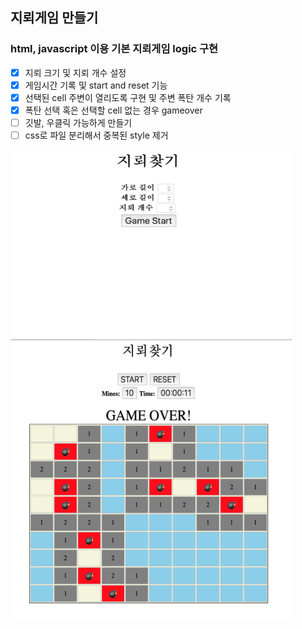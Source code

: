 ## 지뢰게임 만들기 
### html, javascript 이용 기본 지뢰게임 logic 구현 
- [x] 지뢰 크기 및 지뢰 개수 설정
- [x] 게임시간 기록 및 start and reset 기능
- [x] 선택된 cell 주변이 열리도록 구현 및 주변 폭탄 개수 기록
- [x] 폭탄 선택 혹은 선택할 cell 없는 경우 gameover   
- [ ] 깃발, 우클릭 가능하게 만들기    
- [ ] css로 파일 분리해서 중복된 style 제거     

<img src="game_startPage.png" width="450px" height ="300px"> </img>
<img src="game_example.png" width="450px" height = "450px"> </img> 
